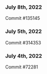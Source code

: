 ### July 8th, 2022

Commit #135145

### July 5th, 2022

Commit #314353


### July 4th, 2022

Commit #72281
